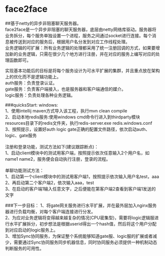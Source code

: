 # face2face
##基于netty的异步非阻塞聊天服务器。<br>
face2face是一个异步非阻塞的聊天服务器，底层由netty网络库驱动。服务器将业务拆分，每个服务单独设置一个进程，服务之间通过socket进行连接。每个消息被传送到对应的服务后，根据用户名分发到对应工作线程处理。<br>
业务逻辑的可扩展：所有业务逻辑的处理都采用了统一注册回调的方式，如果要增加新的业务逻辑，只需在很少几个地方进行注册，并在对应的服务上编写对应的处理函数即可。<br>

实现基本功能后的目标是将每个服务设计为可水平扩展的集群，并且重点放在架构上的优化而不是逻辑功能上。<br>
auth服务：负责登录认证。<br> 
gate服务：负责客户端接入，也是服务器和客户端通信的媒介。<br> 
logic服务：负责处理各种业务逻辑。<br>

###quicksStart:
windows:<br>
1、使用intellij maven方式导入该工程，执行mvn clean compile<br>
2、启动本地redis服务:使用windows cmd命令行进入到thirdparty模块resources目录下的redis文件夹，执行redis-server.exe redis.windows.conf<br>
3、按照提示，设置好auth logic gate正确的配置文件路径，依次启动auth、logic、gate服务<br>
<br>
注册和登录功能，测试方法如下(建议跟踪断点)：<br>
1、启动client模块中的测试用客户端，按照提示依次任意输入2个用户名，如name1 name2，服务便会自动执行注册，登录的流程。<br>
<br>
单聊功能测试方法：<br>
1、启动第一个client模块中的测试用客户端1，按照提示依次输入用户名test，aaa<br>
2、再启动第二个客户端2，依次输入aaa，test<br>
3、在启动的客户端1输入任意文字，之后便能在第客户端2查看到客户端1发送的文字<br>

###下一步目标：
1、将gate网关服务进行水平扩展，并在最外层加入nginx服务器进行负载均衡，对每个客户端连接进行分发。<br>
2、为应对业务逻辑将变得越来越复杂的情况(CPU密集型)，需要将logic逻辑服进行水平扩展拆分，初步想法是根据userid得出一个hash值，然后将这个用户分配到对应启动的logic服务上。<br>
3、增加Sync协同服务，为保证整个系统能够知道gate服、logic服的扩展或者减少，需要通过Sync协同服务同步机器信息，同时协同服务必须提供一种机制动态判断服务的可用性。<br>
